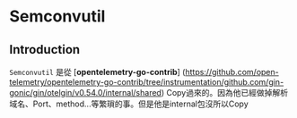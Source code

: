 # Semconvutil

## Introduction
`Semconvutil` 是從 [**opentelemetry-go-contrib**]
(https://github.com/open-telemetry/opentelemetry-go-contrib/tree/instrumentation/github.com/gin-gonic/gin/otelgin/v0.54.0/internal/shared)
Copy過來的。因為他已經做掉解析域名、Port、method...等繁瑣的事。但是他是internal包沒所以Copy
